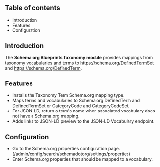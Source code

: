 Table of contents
-----------------

* Introduction
* Features
* Configuration


Introduction
------------

The **Schema.org Blueprints Taxonomy module** provides mappings from
taxonomy vocabularies and terms to <https://schema.org/DefinedTermSet>
and <https://schema.org/DefinedTerm>.


Features
--------

- Installs the Taxonomy Term Schema.org mapping type.
- Maps terms and vocabularies to Schema.org DefinedTerm and DefinedTermSet or
  CategoryCode and CategoryCodeSet.
- For JSON-LD, return a term's name when associated vocabulary does not have a
  Schema.org mapping.
- Adds links to JSON-LD preview to the JSON-LD Vocabulary endpoint.


Configuration
-------------

- Go to the Schema.org properties configuration page.
  (/admin/config/search/schemadotorg/settings/properties)
- Enter Schema.org properties that should be mapped to a vocabulary.
